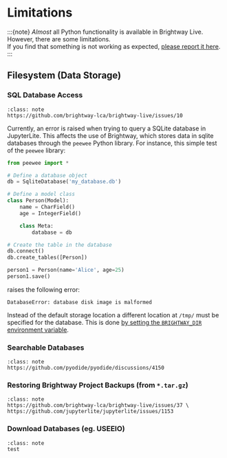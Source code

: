 # Limitations

:::{note}
_Almost_ all Python functionality is available in Brightway Live. However, there are some limitations. \
If you find that something is not working as expected, [please report it here](https://github.com/brightway-lca/brightway-live/discussions/new?category=report-limitation).
:::

## Filesystem (Data Storage)

### SQL Database Access

```{admonition} Related Issues
:class: note
https://github.com/brightway-lca/brightway-live/issues/10
```

Currently, an error is raised when trying to query a SQLite database in JupyterLite. This affects the use of Brightway, which stores data in sqlite databases through the `peewee` Python library. For instance, this simple test of the `peewee` library:

```python
from peewee import *

# Define a database object
db = SqliteDatabase('my_database.db')

# Define a model class
class Person(Model):
    name = CharField()
    age = IntegerField()

    class Meta:
        database = db

# Create the table in the database
db.connect()
db.create_tables([Person])

person1 = Person(name='Alice', age=25)
person1.save()
```

raises the following error:

```
DatabaseError: database disk image is malformed
```

Instead of the default storage location a different location at `/tmp/` must be specified for the database. This is done [by setting the `BRIGHTWAY_DIR` environment variable](https://docs.brightway.dev/en/latest/content/faq/data_management.html#how-do-i-change-my-data-directory).

### Searchable Databases

```{admonition} Related Issues
:class: note
https://github.com/pyodide/pyodide/discussions/4150
```

### Restoring Brightway Project Backups (from `*.tar.gz`)

```{admonition} Related Issues
:class: note
https://github.com/brightway-lca/brightway-live/issues/37 \
https://github.com/jupyterlite/jupyterlite/issues/1153
```

### Download Databases (eg. USEEIO)

```{admonition} Related Issues
:class: note
test
```